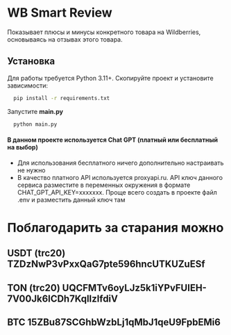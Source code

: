 # WB Smart Review

 Показывает плюсы и минусы конкретного товара на Wildberries, основываясь на отзывах этого товара.


## Установка

Для работы требуется Python 3.11+. Скопируйте проект и установите зависимости:

```bash
  pip install -r requirements.txt
```

Запустите **main.py**

```bash
  python main.py
```

#### В данном проекте используется Chat GPT (платный или бесплатный на выбор)

- Для использования бесплатного ничего дополнительно настраивать не нужно
- В качество платного API используется proxyapi.ru. API ключ данного сервиса разместите в переменных окружения в формате CHAT_GPT_API_KEY=ххххххх. 
Проще всего создать в проекте файл .env и разместить данный ключ там

# Поблагодарить за старания можно 
## USDT (trc20) TZDzNwP3vPxxQaG7pte596hncUTKUZuESf
## TON (trc20) UQCFMTv6oyLJz5k1iYPvFUIEH-7V00Jk6ICDh7KqlIzlfdiV
## BTC 15ZBu87SCGhbWzbLj1qMbJ1qeU9FpbEMi6

